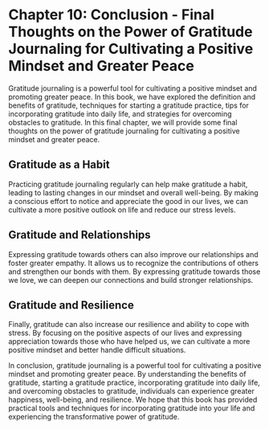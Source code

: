 Chapter 10: Conclusion - Final Thoughts on the Power of Gratitude Journaling for Cultivating a Positive Mindset and Greater Peace
=================================================================================================================================

Gratitude journaling is a powerful tool for cultivating a positive mindset and promoting greater peace. In this book, we have explored the definition and benefits of gratitude, techniques for starting a gratitude practice, tips for incorporating gratitude into daily life, and strategies for overcoming obstacles to gratitude. In this final chapter, we will provide some final thoughts on the power of gratitude journaling for cultivating a positive mindset and greater peace.

Gratitude as a Habit
--------------------

Practicing gratitude journaling regularly can help make gratitude a habit, leading to lasting changes in our mindset and overall well-being. By making a conscious effort to notice and appreciate the good in our lives, we can cultivate a more positive outlook on life and reduce our stress levels.

Gratitude and Relationships
---------------------------

Expressing gratitude towards others can also improve our relationships and foster greater empathy. It allows us to recognize the contributions of others and strengthen our bonds with them. By expressing gratitude towards those we love, we can deepen our connections and build stronger relationships.

Gratitude and Resilience
------------------------

Finally, gratitude can also increase our resilience and ability to cope with stress. By focusing on the positive aspects of our lives and expressing appreciation towards those who have helped us, we can cultivate a more positive mindset and better handle difficult situations.

In conclusion, gratitude journaling is a powerful tool for cultivating a positive mindset and promoting greater peace. By understanding the benefits of gratitude, starting a gratitude practice, incorporating gratitude into daily life, and overcoming obstacles to gratitude, individuals can experience greater happiness, well-being, and resilience. We hope that this book has provided practical tools and techniques for incorporating gratitude into your life and experiencing the transformative power of gratitude.
